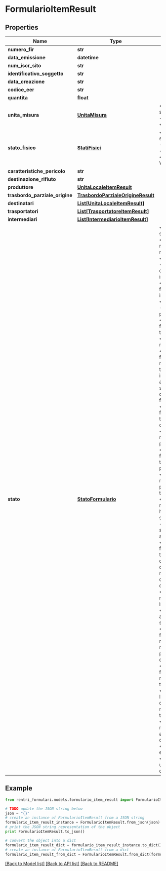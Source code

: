 # FormularioItemResult


## Properties
Name | Type | Description | Notes
------------ | ------------- | ------------- | -------------
**numero_fir** | **str** |  | [optional] 
**data_emissione** | **datetime** |  | [optional] 
**num_iscr_sito** | **str** |  | [optional] 
**identificativo_soggetto** | **str** |  | [optional] 
**data_creazione** | **str** |  | [optional] 
**codice_eer** | **str** |  | [optional] 
**quantita** | **float** |  | [optional] 
**unita_misura** | [**UnitaMisura**](UnitaMisura.md) | &lt;p&gt;Valori ammessi:&lt;ul style&#x3D;\&quot;margin:0\&quot;&gt;&lt;li&gt;&lt;i&gt;kg&lt;/i&gt; - Chilogrammi&lt;/li&gt;&lt;li&gt;&lt;i&gt;l&lt;/i&gt; - Litri&lt;/li&gt;&lt;/ul&gt;&lt;/p&gt; | [optional] 
**stato_fisico** | [**StatiFisici**](StatiFisici.md) | &lt;p&gt;Valori ammessi:&lt;ul style&#x3D;\&quot;margin:0\&quot;&gt;&lt;li&gt;&lt;i&gt;SP&lt;/i&gt; - In polvere o pulverulento&lt;/li&gt;&lt;li&gt;&lt;i&gt;S&lt;/i&gt; - Solido&lt;/li&gt;&lt;li&gt;&lt;i&gt;FP&lt;/i&gt; - Fangoso&lt;/li&gt;&lt;li&gt;&lt;i&gt;L&lt;/i&gt; - Liquido&lt;/li&gt;&lt;li&gt;&lt;i&gt;VS&lt;/i&gt; - Vischioso sciropposo&lt;/li&gt;&lt;/ul&gt;&lt;/p&gt; | [optional] 
**caratteristiche_pericolo** | **str** |  | [optional] 
**destinazione_rifiuto** | **str** |  | [optional] 
**produttore** | [**UnitaLocaleItemResult**](UnitaLocaleItemResult.md) |  | [optional] 
**trasbordo_parziale_origine** | [**TrasbordoParzialeOrigineResult**](TrasbordoParzialeOrigineResult.md) |  | [optional] 
**destinatari** | [**List[UnitaLocaleItemResult]**](UnitaLocaleItemResult.md) |  | [optional] 
**trasportatori** | [**List[TrasportatoreItemResult]**](TrasportatoreItemResult.md) |  | [optional] 
**intermediari** | [**List[IntermediarioItemResult]**](IntermediarioItemResult.md) |  | [optional] 
**stato** | [**StatoFormulario**](StatoFormulario.md) | &lt;p&gt;Valori ammessi:&lt;ul style&#x3D;\&quot;margin:0\&quot;&gt;&lt;li&gt;&lt;i&gt;InserimentoQuantita&lt;/i&gt; - Il formulario necessita dei dati sulla quantità del rifiuto&lt;/li&gt;&lt;li&gt;&lt;i&gt;InserimentoQuantitaTrasportoIniziale&lt;/i&gt; - Il formulario necessita dei dati sulla quantità del rifiuto e dei dati del trasporto iniziale&lt;/li&gt;&lt;li&gt;&lt;i&gt;InserimentoTrasportoIniziale&lt;/i&gt; - Il formulario necessita dei dati del trasporto iniziale&lt;/li&gt;&lt;li&gt;&lt;i&gt;FirmaProduttoreTrasportatoreIniziale&lt;/i&gt; - Il formulario necessita della firma del produttore e del trasportatore iniziale&lt;/li&gt;&lt;li&gt;&lt;i&gt;FirmaTrasportatoreIniziale&lt;/i&gt; - Il formulario necessita della firma del trasportatore iniziale&lt;/li&gt;&lt;li&gt;&lt;i&gt;FirmaProduttore&lt;/i&gt; - Il formulario necessita della firma del produttore&lt;/li&gt;&lt;li&gt;&lt;i&gt;InserimentoTrasportoSuccessivo&lt;/i&gt; - Il formulario è in carico ad un traportatore e necessita dell&#39;inserimento dei dati del trasporto successivo;             il trasportatore che ha in carico il rifiuto può inserire informazioni aggiuntive (annotazioni, trasbordo parziale, sosta tecnica, trasbordo totale, allegati)             che dovranno essere successivamente firmate&lt;/li&gt;&lt;li&gt;&lt;i&gt;FirmaTrasportatoreSuccessivo&lt;/i&gt; - Il formulario necessita della firma del trasportatore successivo al primo che ha in carico il rifiuto&lt;/li&gt;&lt;li&gt;&lt;i&gt;FirmaAnnotazione&lt;/i&gt; - Il formulario necessita della firma dell&#39;annotazione da parte del soggetto che l&#39;ha inserita&lt;/li&gt;&lt;li&gt;&lt;i&gt;FirmaTrasbordoParziale&lt;/i&gt; - Il formulario necessita della firma del trasportatore che effettua il trasbordo parziale del rifiuto&lt;/li&gt;&lt;li&gt;&lt;i&gt;FirmaTrasbordoTotale&lt;/i&gt; - Il formulario necessita della firma del trasportatore che prende in carico il rifiuto con l&#39;operazione di trasbordo totale del rifiuto&lt;/li&gt;&lt;li&gt;&lt;i&gt;FirmaSostaTecnica&lt;/i&gt; - Il formulario necessita della firma del trasportatore che ha in carico il rifiuto e ha inserito i dati della sosta tecnica&lt;/li&gt;&lt;li&gt;&lt;i&gt;FirmaAllegato&lt;/i&gt; - Il formulario necessita della firma del soggetto che ha aggiunto i dati relativi all&#39;allegato al formulario digitale&lt;/li&gt;&lt;li&gt;&lt;i&gt;InserimentoAccettazione&lt;/i&gt; - Il formulario è in carico all&#39;ultimo trasportatore ed è in attesa dell&#39;inserimento dei dati di accettazione da parte del destinatario verso cui è destinato il rifiuto             (a meno di ulteriori informazioni aggiuntive che l&#39;ultimo trasportatore può inserire prima della consegna al destinatario)&lt;/li&gt;&lt;li&gt;&lt;i&gt;FirmaAccettazione&lt;/i&gt; - Il formulario necessita della firma del destinatario indicato nei dati di partenza&lt;/li&gt;&lt;li&gt;&lt;i&gt;Accettato&lt;/i&gt; - Il formulario è stato accettato dal destinatario ed ha concluso il suo ciclo di vita&lt;/li&gt;&lt;li&gt;&lt;i&gt;RespintoParzialmenteRespinto&lt;/i&gt; - Il formulario è stato respinto o parzialmente respinto, il trasportatore che ha in carico il rifiuto può inserire (in accordo con il produttore) i dati              di un nuovo destinatario&lt;/li&gt;&lt;li&gt;&lt;i&gt;FirmaDestinatarioSuccessivo&lt;/i&gt; - Il formulario è in attesa della firma dei dati del nuovo destinatario inseriti da parte del trasportatore che ha in carico il rifiuto&lt;/li&gt;&lt;li&gt;&lt;i&gt;FirmaAccettazioneSuccessiva&lt;/i&gt; - Il formulario necessita della firma del destinatario successivo a quello indicato nei dati di partenza che ha rifiutato totalmente o parzialmente il rifiuto&lt;/li&gt;&lt;li&gt;&lt;i&gt;FirmaAnnullamento&lt;/i&gt; - Il formulario necessita della firma dei dati di annullamento inseriti dal soggetto titolare della vidimazione del numero FIR&lt;/li&gt;&lt;li&gt;&lt;i&gt;Annullato&lt;/i&gt; - Il formulario risulta essere stato annullato&lt;/li&gt;&lt;li&gt;&lt;i&gt;Indeterminato&lt;/i&gt; - Il formulario è in uno stato non determinato per incoerenza dei dati contenuti&lt;/li&gt;&lt;/ul&gt;&lt;/p&gt; | [optional] 

## Example

```python
from rentri_formulari.models.formulario_item_result import FormularioItemResult

# TODO update the JSON string below
json = "{}"
# create an instance of FormularioItemResult from a JSON string
formulario_item_result_instance = FormularioItemResult.from_json(json)
# print the JSON string representation of the object
print FormularioItemResult.to_json()

# convert the object into a dict
formulario_item_result_dict = formulario_item_result_instance.to_dict()
# create an instance of FormularioItemResult from a dict
formulario_item_result_from_dict = FormularioItemResult.from_dict(formulario_item_result_dict)
```
[[Back to Model list]](../README.md#documentation-for-models) [[Back to API list]](../README.md#documentation-for-api-endpoints) [[Back to README]](../README.md)


